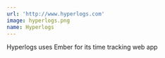 ```yaml
---
url: 'http://www.hyperlogs.com'
image: hyperlogs.png
name: Hyperlogs
---
```

Hyperlogs uses Ember for its time tracking web app